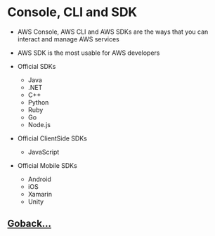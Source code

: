 # Console, CLI and SDK

- AWS Console, AWS CLI and AWS SDKs are the ways that you can interact and manage AWS services

- AWS SDK is the most usable for AWS developers

- Official SDKs
  - Java
  - .NET
  - C++
  - Python
  - Ruby
  - Go
  - Node.js

- Official ClientSide SDKs
  - JavaScript

- Official Mobile SDKs
  - Android
  - iOS
  - Xamarin
  - Unity

## [Goback...](./index.md)